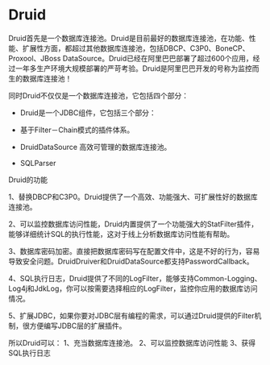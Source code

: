 # Druid


Druid首先是一个数据库连接池。Druid是目前最好的数据库连接池，在功能、性能、扩展性方面，都超过其他数据库连接池，包括DBCP、C3P0、BoneCP、Proxool、JBoss DataSource。Druid已经在阿里巴巴部署了超过600个应用，经过一年多生产环境大规模部署的严苛考验。Druid是阿里巴巴开发的号称为监控而生的数据库连接池！

同时Druid不仅仅是一个数据库连接池，它包括四个部分：

   - Druid是一个JDBC组件，它包括三个部分：

   - 基于Filter－Chain模式的插件体系。

   - DruidDataSource 高效可管理的数据库连接池。

   - SQLParser

Druid的功能

1、替换DBCP和C3P0。Druid提供了一个高效、功能强大、可扩展性好的数据库连接池。

2、可以监控数据库访问性能，Druid内置提供了一个功能强大的StatFilter插件，能够详细统计SQL的执行性能，这对于线上分析数据库访问性能有帮助。

3、数据库密码加密。直接把数据库密码写在配置文件中，这是不好的行为，容易导致安全问题。DruidDruiver和DruidDataSource都支持PasswordCallback。

4、SQL执行日志，Druid提供了不同的LogFilter，能够支持Common-Logging、Log4j和JdkLog，你可以按需要选择相应的LogFilter，监控你应用的数据库访问情况。

5、扩展JDBC，如果你要对JDBC层有编程的需求，可以通过Druid提供的Filter机制，很方便编写JDBC层的扩展插件。

所以Druid可以：
1、充当数据库连接池。
2、可以监控数据库访问性能
3、获得SQL执行日志